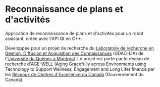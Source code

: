 # Reconnaissance de plans et d'activités

Application de reconnaissance de plans et d'activités pour un robot assistant, créée avec l'API Qt en C++.

Développée pour un projet de recherche du [Laboratoire de recherche en Gestion, Diffusion et Acquisition des Connaissances](http://gdac.uqam.ca/) (GDAC-LIA) de l'[Université du Québec à Montréal](https://uqam.ca/). Le projet est porté par le réseau de recherche d'[AGE-WELL](http://agewell-nce.ca/) (Aging Gracefully across Environments using Technology to Support Wellness, Engagement and Long Life) financé par les [Réseaux de Centres d'Excellence du Canada](http://www.nce-rce.gc.ca/) (Gouvernement du Canada).
